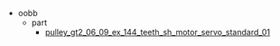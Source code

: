 * oobb
  * part
    * [pulley_gt2_06_09_ex_144_teeth_sh_motor_servo_standard_01](oobb/part/pulley_gt2_06_09_ex_144_teeth_sh_motor_servo_standard_01)
